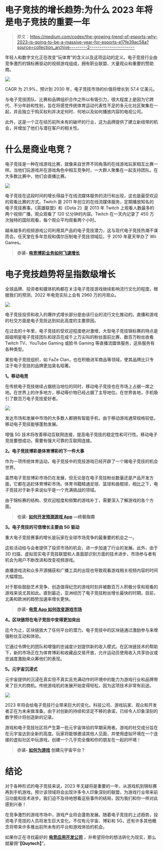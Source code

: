 # 电子竞技的增长趋势:为什么 2023 年将是电子竞技的重要一年

> 原文：<https://medium.com/codex/the-growing-trend-of-esports-why-2023-is-going-to-be-a-massive-year-for-esports-e17fe39ac58a?source=collection_archive---------2----------------------->

年轻人和数字文化正在改变“玩体育”的含义以及这项运动的定义。电子竞技行业由竞争激烈的锦标赛驱动的视频游戏组成，拥有职业联盟、大量观众和重要的赞助商。

![](img/6267ee84bf3254f83fdcdf5c34a366ee.png)

CAGR 为 21.9%，预计到 2030 年，电子竞技市场的价值将增长到 57.4 亿美元。

与电子竞技团队、比赛和品牌组织合作之所以有吸引力，很大程度上是因为它跨代、不分年龄和性别，旨在将感觉传统体育运动代表性不足的多元化社区聚集在一起，并且独立于购买权利并决定何时、何地以及如何播放内容的电视公司。

此外，这是一个正在经历前所未有的破坏的行业，这为品牌提供了建立新纽带的机会，并增加了他们与潜在客户的相关性。

# 什么是商业电竞？

电子竞技是一种在线游戏比赛，就像来自世界不同角落的在线游戏玩家相互比赛一样。当他们玩游戏并在游戏角色中相互竞争时，一大群人聚集在一起支持团队。在大多数比赛中，他们会直播比赛。

![](img/59ec6aebded58e11e1e32489d665cf88.png)

电子竞技在这段时间的增长得益于在线流媒体服务的流行和出现，这也是最受欢迎的观看比赛的方式。Twitch 是 2011 年创立的在线流媒体服务，定期播放知名的电子竞技赛事。《英雄联盟》和《Dota 2》是 2013 年 Twitch 上观看人数最多的两个视频广播，观众观看了 120 亿分钟的内容。Twitch 在一天内记录了 450 万次独特的国际观看，每个观众平均观看两个小时。

越来越多的视频游戏公司利用其产品的电子竞技潜力，这与现代电子竞技热潮不谋而合。任天堂在多年忽视和偶尔压制电子竞技领域后，于 2010 年夏天举办了 Wii Games。

> **亦读-** [**电竞博彩业务如何飞速增长**](https://www.quytech.com/blog/how-esports-betting-business-is-growing-at-a-rapid-pace/)

# 电子竞技趋势将呈指数级增长

全球品牌、投资者和媒体机构都在关注电子竞技游戏继续影响流行文化的程度。根据我们的预测，2022 年电竞实际上会有 2960 万的月观众。

![](img/91e59a0c3801adb5ed19dfe222612a72.png)

电子竞技投资和收入的爆炸式增长部分是由该行业的流行文化推动的。直播和游戏的社交方面是电子竞技达到如此高度的主要原因。

在过去的十年里，电子竞技的受欢迎程度绝对激增，大型电子竞技锦标赛的特点是超级明星电子竞技团队和球员在成千上万尖叫的粉丝面前比赛，数百万粉丝收看 Twitch TV、YouTube Gaming 或脸书 Gaming 等直播流媒体服务，这些服务有各种类型。

某些电子竞技组织，如 FaZe Clan，也在积极进军商品等领域，使其品牌比只专注于电子竞技的品牌更加臭名昭著。

**1。移动电竞**

在传统电子竞技继续占据统治地位的同时，移动电子竞技也在市场上占据一席之地。在世界上的许多地方，移动等价物已经占据了主导地位。在世界各地，手机吸引了数百万电子竞技爱好者。

![](img/fd1cfe96854a6ff8673d89631c9bd4fe.png)

发达市场和发展中市场的大多数人都拥有智能手机，由于移动游戏通常规格较低，移动电子竞技能够蓬勃发展。

增强 5G 技术将改善移动互联网连接，提高电子竞技的稳定性和可行性。移动电子竞技要想成功，需要有强大可靠的互联网连接。

**2。电子竞技博彩是体育博彩的下一件大事**

作为一项传统体育运动，电子竞技中的竞技游戏已经开辟了一个赌电子竞技的机会世界。

虽然电子竞技博彩市场仍在发展，但无论是在电子竞技粉丝数量还是产品开发方面，它都在追赶体育博彩市场。体育书籍精通足球、篮球和曲棍球，相比之下，电子竞技对于新手来说似乎是一个充满挑战的领域。

由于锦标赛的结构、受欢迎程度和频繁的游戏补丁，需要深入了解游戏的各个方面。

> **也读-** [**如何开发预测游戏 App**](https://www.linkedin.com/pulse/how-get-developed-prediction-game-app-ultimate-guide-quytech?trk=organization-update-content_share-article) **—终极指南**

**3。电子竞技的可信增长主要由 5G 驱动**

重大电子竞技赛事的增长是玩家在全球市场竞争的最重要的机会之一。

这些活动给与会者提供了投资市场的机会，进一步加速了行业的发展。此外，由于 3D 扫描、虚拟现实电子竞技联盟和人类面部识别方面的技术进步，市场参与者有机会为用户不断改进和改变视频游戏。

直播游戏流和众多开源捕获和广播工具的出现也导致观看游戏相关视频内容的时间大幅增加。

对于那些鼓励艺术竞争、创造值得纪念的游戏时刻并被数百万人积极分享和观看的游戏来说尤其如此。直到最近，亚洲经历了电子竞技粉丝增长最快的时期。目前，北美和欧洲的趋势加速率增长更快。

> **亦读-** [**电竞 App 如何改变游戏市场**](https://www.quytech.com/blog/how-esports-mobile-app-development-is-transforming-the-gaming-market/)

**4。区块链将在电子竞技中变得更加突出**

迄今为止，区块链放大了任何平台的潜力。电子竞技中的区块链通过激励参与来增强粉丝互动和体验。

它通过令牌化的团队和增强的忠诚度计划提供新的收入模式。在区块链技术的帮助下，新的市场正在为体育博彩和收藏品交易开放，允许运动员使用收入共享协议或忠诚度激励来众筹他们的表现。

**5。元宇宙沉浸式**

元宇宙提供的沉浸在真实但不真实且充满动作的环境中的能力为游戏行业和品牌带来了巨大的商机。传统游戏机的发展开始变得轻松，因为这项技术非常有前途。

![](img/37f93a1e5c683f607e4f48bd09f24d10.png)

2023 年将会给电子竞技行业带来巨大的变化。科技公司、游戏玩家、观众和开发者正在为未来做准备。由于对创新的持续和坚定不移的承诺，已经令人印象深刻的数字预计将创造新的记录。

游戏和电子竞技社区将产生第一批元宇宙体验的早期采用者。游戏的社交成分旨在在元宇宙达到全新的高度。玩家将能够邀请其他人见面，并使用虚拟环境在一个连接的虚拟社区中玩游戏，创建一个几乎完全像和你的朋友在一起的环境！

> **亦读-** [**如何为游戏**](https://www.quytech.com/blog/how-to-get-started-with-metaverse-gaming-plateform-development/) **创建元宇宙平台？**

# 结论

对于各种形式的电子竞技来说，2023 年无疑将是重要的一年，从游戏机到锦标赛再到手机游戏。预计该领域将会出现许多令人印象深刻的联盟，为游戏行业带来前沿功能和技术进步。我们迫不及待地想看这些事件的结局，因为我们和你一样对此感到兴奋！

在竞争激烈的游戏市场中，游戏产业将会蓬勃发展。随着电子竞技的上述趋势，投资电子竞技的人员将发生巨大变化。不仅有元宇宙、博彩和 5G，还有许多其他概念将带来许多推出前所未有的平台和游戏体验的机会。

如果你正在寻找最好的 [**电竞应用开发公司**](https://www.quytech.com/sports-app-development.php) ，并希望将你的想法转化为现实，那么就雇佣“**【Quytech】**”。